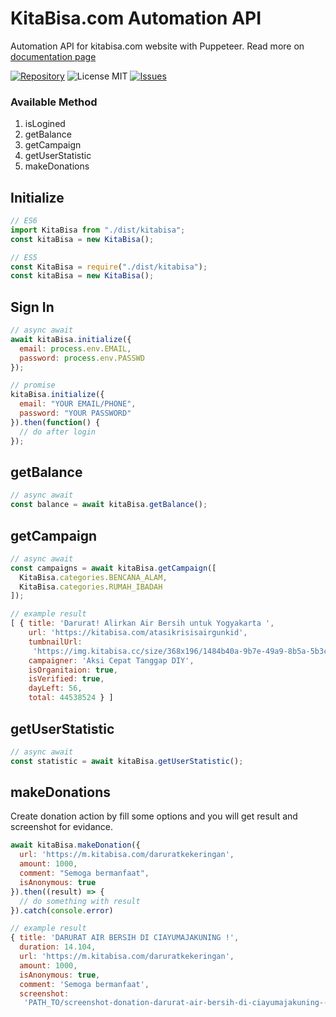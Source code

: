 # KitaBisa.com Automation API
Automation API for kitabisa.com website with Puppeteer. Read more on [documentation page](https://nyancodeid.github.io/kitabisa-api/)

[![Repository](https://img.shields.io/badge/github-kitabisa--api-green?logo=github&style=flat)](https://github.com/nyancodeid/kitabisa-api)
![License MIT](https://img.shields.io/github/license/nyancodeid/kitabisa-api)
[![Issues](https://img.shields.io/github/issues/nyancodeid/kitabisa-api)](https://github.com/nyancodeid/kitabisa-api/issues)

### Available Method
1. isLogined
2. getBalance
3. getCampaign
4. getUserStatistic
5. makeDonations

## Initialize
```js
// ES6
import KitaBisa from "./dist/kitabisa";
const kitaBisa = new KitaBisa();
```
```js
// ES5
const KitaBisa = require("./dist/kitabisa");
const kitaBisa = new KitaBisa();
```

## Sign In
```js
// async await
await kitaBisa.initialize({
  email: process.env.EMAIL,
  password: process.env.PASSWD
});
```
```js
// promise
kitaBisa.initialize({
  email: "YOUR EMAIL/PHONE",
  password: "YOUR PASSWORD"
}).then(function() {
  // do after login
});
```

## getBalance
```js
// async await
const balance = await kitaBisa.getBalance();
```

## getCampaign 
```js
// async await
const campaigns = await kitaBisa.getCampaign([
  KitaBisa.categories.BENCANA_ALAM,
  KitaBisa.categories.RUMAH_IBADAH
]);

// example result
[ { title: 'Darurat! Alirkan Air Bersih untuk Yogyakarta ',
    url: 'https://kitabisa.com/atasikrisisairgunkid',
    tumbnailUrl:
     'https://img.kitabisa.cc/size/368x196/1484b40a-9b7e-49a9-8b5a-5b3cb0339552.jpg',
    campaigner: 'Aksi Cepat Tanggap DIY',
    isOrganitaion: true,
    isVerified: true,
    dayLeft: 56,
    total: 44538524 } ]
```

## getUserStatistic
```js
// async await
const statistic = await kitaBisa.getUserStatistic();
```

## makeDonations
Create donation action by fill some options and you will get result and screenshot for evidance.
```js
await kitaBisa.makeDonation({
  url: 'https://m.kitabisa.com/daruratkekeringan',
  amount: 1000,
  comment: "Semoga bermanfaat",
  isAnonymous: true
}).then((result) => {
  // do something with result
}).catch(console.error)

// example result
{ title: 'DARURAT AIR BERSIH DI CIAYUMAJAKUNING !',
  duration: 14.104,
  url: 'https://m.kitabisa.com/daruratkekeringan',
  amount: 1000,
  isAnonymous: true,
  comment: 'Semoga bermanfaat',
  screenshot:
   'PATH_TO/screenshot-donation-darurat-air-bersih-di-ciayumajakuning--1564070240601.png' }
```